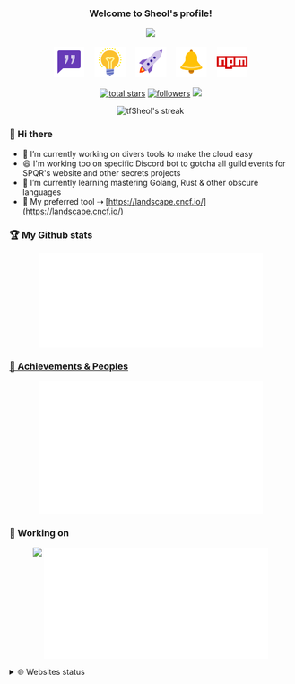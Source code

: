 <h3 align="center">
  Welcome to Sheol's profile!
</h3>

<p align="center">
  <img src="https://readme-typing-svg.herokuapp.com/?lines=DevSecOps%20engineer;Full-stack%20web%20and%20app%20developer;Self-taught%20UI%2FUX%20Designer;15%2B%20years%20of%20coding%20experience;Always%20learning%20new%20things&font=Fira%20Code&center=true&width=440&height=45&color=f75c7e&vCenter=true&size=22">
</p>

<p align="center">
  <a href="https://teddyfontaine.fr" target="_blank"><img src='assets/quote.svg' alt="Me" title="Me" height='55px'/></a>　
  <a href="https://sheol.fr" target="_blank"><img src='assets/bulb.svg' alt="Blog" title="Blog" height='55px'/></a>　
  <a href="https://teddyfontaine.fr/portfolio" target="_blank"><img src='assets/rocket.svg' alt="Projects" title="Projects" height='55px'/></a>　
  <a href="https://twitter.com/sheolfr" target="_blank"><img src='assets/bell.svg' alt="Updates" title="Updates (over Twitter)" height='55px'/></a>　
  <a href="https://www.npmjs.com/~sheol" target="_blank"><img src='assets/npm2.svg' alt="Npm" title="npm" height='55px'/></a>　
<!--   <a href="https://www.buymeacoffee.com/tfsheol" target="_blank"><img src="https://img.buymeacoffee.com/button-api/?text=⇢&emoji=☕&slug=tfsheol&button_colour=21262d&font_colour=ffffff&font_family=Cookie&outline_colour=ffffff&coffee_colour=000000" alt="Buy me a coffe" title="Buy me a coffe (1€)"  height='55px'></a> -->
</p>

<p align="center">
  <a href="https://github.com/tfSheol?tab=repositories&sort=stargazers">
    <img alt="total stars" title="Total stars on GitHub" src="https://custom-icon-badges.herokuapp.com/badge/dynamic/json?logo=star&color=55960c&labelColor=488207&label=Stars&style=for-the-badge&query=%24.stars&url=https://api.github-star-counter.workers.dev/user/tfSheol"/></a>
  <a href="https://github.com/tfSheol?tab=followers">
    <img alt="followers" title="Follow me on Github" src="https://custom-icon-badges.herokuapp.com/github/followers/tfSheol?color=236ad3&labelColor=1155ba&style=for-the-badge&logo=person-add&label=Follow&logoColor=white"/></a>
  <a href="https://discord.gg/4JWSURuc3B" alt="Discord" title="Sheolless Discord server">
    <img src="https://img.shields.io/discord/797556694166798346?color=7289DA&logo=discord&logoColor=white&style=for-the-badge"/></a>
</p>

<p align="center">
    <img title="🔥 streak" alt="tfSheol's streak" src="https://github-readme-streak-stats.herokuapp.com/?user=tfSheol&theme=monokai-metallian&hide_border=true"/>
</p>

### 👋 Hi there

- 🔭 I’m currently working on divers tools to make the cloud easy
- 😄 I'm working too on specific Discord bot to gotcha all guild events for SPQR's website and other secrets projects
- 🌱 I’m currently learning mastering Golang, Rust & other obscure languages
- 📖 My preferred tool ⇢ [https://landscape.cncf.io/](https://landscape.cncf.io/)

### 🏆 My Github stats

<a href="https://profile-summary-for-github.com/user/tfsheol"><p align="center">
  <img align=top width="400" src="https://raw.githubusercontent.com/tfSheol/tfSheol/main/github-repo-metrics.svg">
  <img align=top width="400" src="https://raw.githubusercontent.com/tfSheol/tfSheol/main/github-languages-metrics-indepth.svg">
</p>

### 🎉 Achievements & Peoples

<p align="center">
  <a href="https://github.com/tfSheol?tab=followers">
    <img align=top width="400" src="https://raw.githubusercontent.com/tfSheol/tfSheol/main/github-custom-widget.svg">
  </a>
  <a href="https://metrics.lecoq.io/about/tfsheol">
    <img align=top width="400" src="https://raw.githubusercontent.com/tfSheol/tfSheol/main/github-achievement-compact.svg">
  </a>
</p></a>

### 🚀 Working on

<p align="center">
  <a href="https://wakatime.com/@tfSheol"><img align=top width="400" src="https://raw.githubusercontent.com/tfSheol/tfSheol/main/github-wakatime-metrics.svg"></a>
  <a href="https://github.com/tfSheol?tab=stars"><img align=top width="400" src="https://raw.githubusercontent.com/tfSheol/tfSheol/main/github-starred-metrics.svg"></a>
</p>

<details>
<summary>🌐 Websites status</summary>  

```bash
$ cat /home/sheol/websites_status.txt

https://teddyfontaine.fr                                    (Work in progress...)
https://todo.teddyfontaine.fr                               (frontend: deployed / backend: standby / cluster: homemade)

https://cloudsheepstudio.com                                (Work in progress...)

https://sheol.fr                                            (Work in progress...)

https://unreadlio.fr / unreadlio.com                        (Work in progress...)
https://roadtobeer.fr / roadtobeer.com                      (Work in progress...)
https://deliberries.io / deliberries.fr / deliberries.eu    (Work in progress...)

https://spqr-gw2.fr                                         (Work in progress...)
https://spicia.fr                                           (Work in progress...)
https://gw2.live                                            (Work in progress...)
```

</details>

<!--
**tfSheol/tfSheol** is a ✨ _special_ ✨ repository because its `README.md` (this file) appears on your GitHub profile.

Here are some ideas to get you started:

- 🔭 I’m currently working on ...
- 🌱 I’m currently learning ...
- 👯 I’m looking to collaborate on ...
- 🤔 I’m looking for help with ...
- 💬 Ask me about ...
- 📫 How to reach me: ...
- 😄 Pronouns: ...
- ⚡ Fun fact: ...
-->
